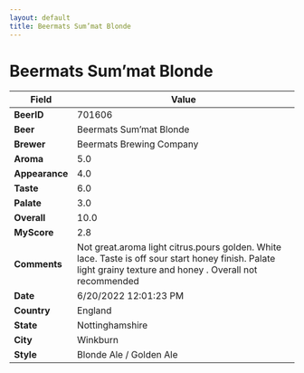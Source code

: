 ```yaml
---
layout: default
title: Beermats Sum’mat Blonde
---
```


# Beermats Sum’mat Blonde

| Field         | Value     |
|---------------|-----------|
| **BeerID** | 701606 |
| **Beer** | Beermats Sum’mat Blonde |
| **Brewer** | Beermats Brewing Company |
| **Aroma** | 5.0 |
| **Appearance** | 4.0 |
| **Taste** | 6.0 |
| **Palate** | 3.0 |
| **Overall** | 10.0 |
| **MyScore** | 2.8 |
| **Comments** | Not great.aroma light citrus.pours golden. White lace. Taste is off sour start honey finish. Palate light grainy texture and honey . Overall not recommended  |
| **Date** | 6/20/2022 12:01:23 PM |
| **Country** | England |
| **State** | Nottinghamshire |
| **City** | Winkburn |
| **Style** | Blonde Ale / Golden Ale |
